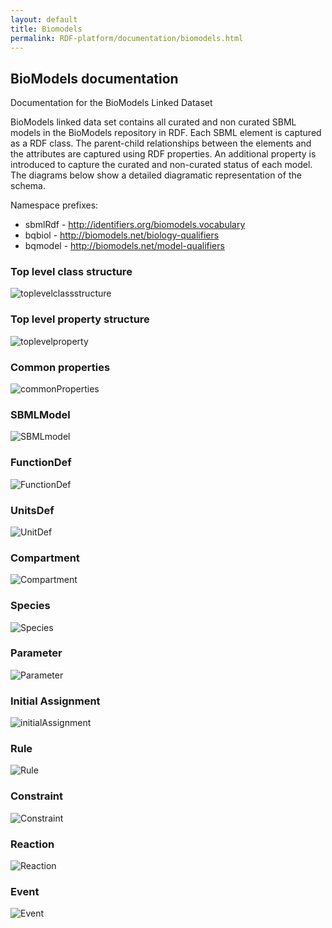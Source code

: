 ```yaml
---
layout: default
title: Biomodels
permalink: RDF-platform/documentation/biomodels.html
---
```


## BioModels documentation

Documentation for the BioModels Linked Dataset

BioModels linked data set contains all curated and non curated SBML models in the BioModels repository in RDF. Each SBML element is captured as a RDF class. The parent-child relationships between the elements and the attributes are captured using RDF properties. An additional property is introduced to capture the curated and non-curated status of each model. The diagrams below show a detailed diagramatic representation of the schema.

Namespace prefixes:
   - sbmlRdf - http://identifiers.org/biomodels.vocabulary
   - bqbiol - http://biomodels.net/biology-qualifiers
   - bqmodel - http://biomodels.net/model-qualifiers


### Top level class structure
![toplevelclassstructure](https://github.com/EBISPOT/RDF-platform/blob/gh-pages/static/biomodels/topLevelClassStructure-424x557.jpeg?raw=true)

### Top level property structure
![toplevelproperty](https://github.com/EBISPOT/RDF-platform/blob/gh-pages/static/biomodels/topLevelPropertyStructure-851x648.jpeg?raw=true)

### Common properties
![commonProperties](https://github.com/EBISPOT/RDF-platform/blob/gh-pages/static/biomodels/commonProperties.jpeg?raw=true)

### SBMLModel
![SBMLmodel](https://github.com/EBISPOT/RDF-platform/blob/gh-pages/static/biomodels/sbmlModelProperties.jpeg?raw=true)

### FunctionDef
![FunctionDef](https://github.com/EBISPOT/RDF-platform/blob/gh-pages/static/biomodels/functionDefProperties.jpeg?raw=true)

### UnitsDef
![UnitDef](https://github.com/EBISPOT/RDF-platform/blob/gh-pages/static/biomodels/unitsDefProperties.jpeg?raw=true)

### Compartment
![Compartment](https://github.com/EBISPOT/RDF-platform/blob/gh-pages/static/biomodels/compartmentProperties.jpeg?raw=true)

### Species
![Species](https://github.com/EBISPOT/RDF-platform/blob/gh-pages/static/biomodels/speciesProperties.jpeg?raw=true)

### Parameter
![Parameter](https://github.com/EBISPOT/RDF-platform/blob/gh-pages/static/biomodels/parameterProperties.jpeg?raw=true)

### Initial Assignment
![initialAssignment](https://github.com/EBISPOT/RDF-platform/blob/gh-pages/static/biomodels/initAssignProperties.jpeg?raw=true)

### Rule
![Rule](https://github.com/EBISPOT/RDF-platform/blob/gh-pages/static/biomodels/ruleProperties.jpeg?raw=true)

### Constraint
![Constraint](https://github.com/EBISPOT/RDF-platform/blob/gh-pages/static/biomodels/constraintProperties.jpeg?raw=true)

### Reaction
![Reaction](https://github.com/EBISPOT/RDF-platform/blob/gh-pages/static/biomodels/reaction.jpeg?raw=true)

### Event
![Event](https://github.com/EBISPOT/RDF-platform/blob/gh-pages/static/biomodels/eventProperties.jpeg?raw=true)
